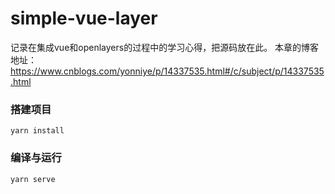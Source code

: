 # simple-vue-layer
  记录在集成vue和openlayers的过程中的学习心得，把源码放在此。
  本章的博客地址：https://www.cnblogs.com/yonniye/p/14337535.html#/c/subject/p/14337535.html
  
### 搭建项目
```shell
yarn install
```

### 编译与运行
```shell
yarn serve
```
